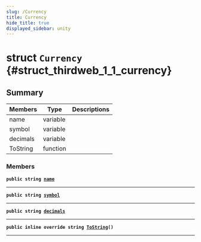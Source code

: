 ```yaml
---
slug: /Currency
title: Currency
hide_title: true
displayed_sidebar: unity
---
```


# struct `Currency` {#struct_thirdweb_1_1_currency}

## Summary

| Members  | Type     | Descriptions |
| -------- | -------- | ------------ |
| name     | variable |              |
| symbol   | variable |              |
| decimals | variable |              |
| ToString | function |              |

### Members

**`public string `[`name`](#struct_thirdweb_1_1_currency_1aac7e4f2b290296020f60b218fecbb15b)**

---

**`public string `[`symbol`](#struct_thirdweb_1_1_currency_1aa6de29107612b7456be28621a51da0ef)**

---

**`public string `[`decimals`](#struct_thirdweb_1_1_currency_1a9625fc4569b81e684b04047243099991)**

---

**`public inline override string `[`ToString`](#struct_thirdweb_1_1_currency_1a616c290e086cec01f01f2f292501a456)`()`**

---

